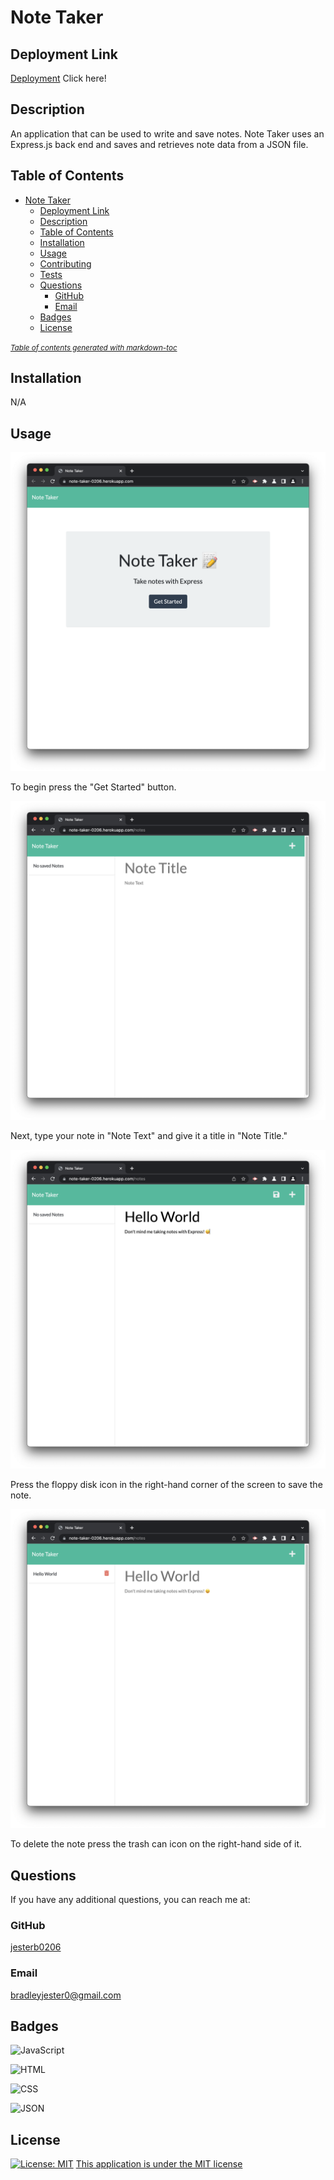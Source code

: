 # Note Taker

## Deployment Link

[Deployment](https://note-taker-0206.herokuapp.com/) Click here!

## Description

An application that can be used to write and save notes. Note Taker uses an Express.js back end and saves and retrieves note data from a JSON file.

## Table of Contents

- [Note Taker](#note-taker)
  - [Deployment Link](#deployment-link)
  - [Description](#description)
  - [Table of Contents](#table-of-contents)
  - [Installation](#installation)
  - [Usage](#usage)
  - [Contributing](#contributing)
  - [Tests](#tests)
  - [Questions](#questions)
    - [GitHub](#github)
    - [Email](#email)
  - [Badges](#badges)
  - [License](#license)

<small><i><a href='http://ecotrust-canada.github.io/markdown-toc/'>Table of contents generated with markdown-toc</a></i></small>

## Installation

N/A

## Usage

![Screenshot 1](public/images/screen-shot-1.png)

To begin press the "Get Started" button.

![Screenshot 2](public/images/screen-shot-2.png)

Next, type your note in "Note Text" and give it a title in "Note Title."

![Screenshot 3](public/images/screen-shot-3.png)

Press the floppy disk icon in the right-hand corner of the screen to save the note.

![Screenshot 4](public/images/screen-shot-4.png)

To delete the note press the trash can icon on the right-hand side of it.

## Questions

If you have any additional questions, you can reach me at:

### GitHub

[jesterb0206](https://www.github.com/jesterb0206)

### Email

bradleyjester0@gmail.com

## Badges

![JavaScript](https://img.shields.io/badge/JavaScript-323330?style=for-the-badge&logo=javascript&logoColor=F7DF1E)

![HTML](https://img.shields.io/badge/HTML5-E34F26?style=for-the-badge&logo=html5&logoColor=white)

![CSS](https://img.shields.io/badge/CSS3-1572B6?style=for-the-badge&logo=css3&logoColor=white)

![JSON](https://img.shields.io/badge/json-5E5C5C?style=for-the-badge&logo=json&logoColor=white)

## License

[![License: MIT](https://img.shields.io/badge/License-MIT-yellow.svg)](https://opensource.org/licenses/MIT)
[This application is under the MIT license](https://opensource.org/licenses/MIT)
